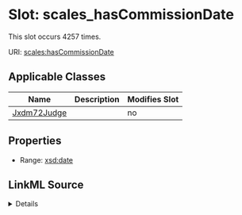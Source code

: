 

# Slot: scales_hasCommissionDate




This slot occurs 4257 times.


URI: [scales:hasCommissionDate](http://schemas.scales-okn.org/rdf/scales#hasCommissionDate)



<!-- no inheritance hierarchy -->





## Applicable Classes

| Name | Description | Modifies Slot |
| --- | --- | --- |
| [Jxdm72Judge](../classes/Jxdm72Judge.md) |  |  no  |







## Properties

* Range: [xsd:date](http://www.w3.org/2001/XMLSchema#date)







## LinkML Source

<details>

```yaml
name: scales_hasCommissionDate
from_schema: okns:scales-kg
rank: 1000
slot_uri: scales:hasCommissionDate
alias: scales_hasCommissionDate
domain_of:
- jxdm72_Judge
range: date

```
</details>